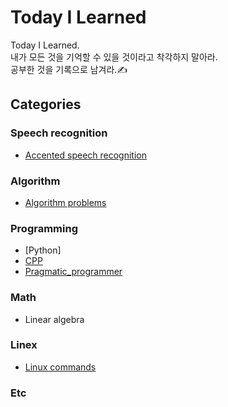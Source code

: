 # Today I Learned
Today I Learned.  
내가 모든 것을 기억할 수 있을 것이라고 착각하지 말아라.  
공부한 것을 기록으로 남겨라.✍
## Categories
### Speech recognition
- [Accented speech recognition](https://github.com/biscayan/TIL/tree/master/Speech%20recognition/Accented%20speech%20recognition)
### Algorithm
- [Algorithm problems](https://github.com/biscayan/TIL/tree/master/Algorithm/Algorithm%20problems)
### Programming
- [Python]
- [CPP](https://github.com/biscayan/TIL/tree/master/Programming/CPP)
- [Pragmatic_programmer](https://github.com/biscayan/TIL/tree/master/Programming/Pragmatic_programmer)
### Math
- Linear algebra
### Linex
- [Linux commands](https://github.com/biscayan/TIL/tree/master/Linux/Linux%20commands)
### Etc